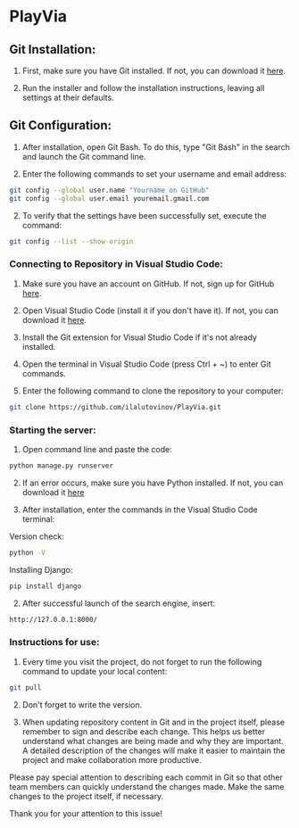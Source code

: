 # PlayVia 

## Git Installation:

1. First, make sure you have Git installed. If not, you can download it [here](https://git-scm.com/downloads).

2. Run the installer and follow the installation instructions, leaving all settings at their defaults.

## Git Configuration:

1. After installation, open Git Bash. To do this, type "Git Bash" in the search and launch the Git command line.

2. Enter the following commands to set your username and email address:
```bash
git config --global user.name "Yourname on GitHub"
git config --global user.email youremail.gmail.com
```
2. To verify that the settings have been successfully set, execute the command:
```bash
git config --list --show-origin
```
### Connecting to Repository in Visual Studio Code:

1. Make sure you have an account on GitHub. If not, sign up for GitHub [here](https://www.python.org/).

2. Open Visual Studio Code (install it if you don't have it). If not, you can download it [here](https://code.visualstudio.com/).

3. Install the Git extension for Visual Studio Code if it's not already installed.

4. Open the terminal in Visual Studio Code (press Ctrl + ~) to enter Git commands.

5. Enter the following command to clone the repository to your computer:
```bash
git clone https://github.com/ilalutovinov/PlayVia.git
```
### Starting the server:

1. Open command line and paste the code:
```bash
python manage.py runserver
```
2. If an error occurs, make sure you have Python installed. If not, you can download it [here](https://www.python.org/)

3. After installation, enter the commands in the Visual Studio Code terminal:

Version check:
```bash
python -V
```
Installing Django:
```bash
pip install django 
```

2. After successful launch of the search engine, insert:
```bash
http://127.0.0.1:8000/
```

### Instructions for use: 

1. Every time you visit the project, do not forget to run the following command to update your local content:

```bash
git pull
```
2. Don't forget to write the version.

3. When updating repository content in Git and in the project itself, please remember to sign and describe each change. This helps us better understand what changes are being made and why they are important. A detailed description of the changes will make it easier to maintain the project and make collaboration more productive.

Please pay special attention to describing each commit in Git so that other team members can quickly understand the changes made. Make the same changes to the project itself, if necessary.

Thank you for your attention to this issue!

